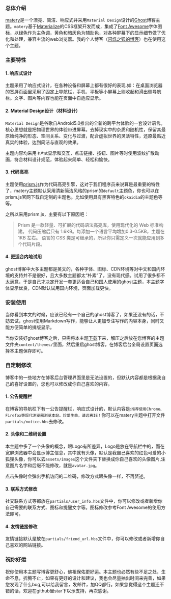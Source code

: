 ### 总体介绍

[matery][1]是一个漂亮、简洁、响应式并采用`Material Design`设计的[Ghost][2]博客主题。`matery`基于[Materialize][3]的CSS框架开发而成，集成了[Font Awesome][4]字体图标，以绿色作为主色调，黄色和暗灰色为辅助色，对各种屏幕下的显示细节做了优化和处理，兼容主流的web浏览器。我的个人博客（[闪烁之狐的博客][5]）也在使用这个主题。

### 主要特性

#### 1. 响应式设计

主题采用了响应式设计，在各种设备和屏幕上都有很好的表现.如：在桌面浏览器的宽屏页面里采用了固定上导航栏，手机、平板等小屏幕上则收起和滑出侧导航栏。文字、图片等内容也能在页面中自适应显示。

#### 2. Material Design设计（材料设计）

`Material Design`是谷歌自Android5.0推出的全新的跨平台体验的一套设计语言。核心思想就是把物理世界的体验带进屏幕。去掉现实中的杂质和随机性，保留其最原始纯净的形态、空间关系、变化与过渡，配合虚拟世界的灵活特性，还原最贴近真实的体验，达到简洁与直观的效果。

主题内容均采用`卡片式`显示和交互，点击链接、按钮、图片等时使用波纹扩散动画，符合材料设计规范，体验起来简单、轻松和愉快。

#### 3. 代码高亮

主题使用[prism.js][6]作为代码高亮引擎，这对于我们程序员来说算是最重要的特性了，matery主题默认采用清新简洁风格的prism的`default`主题色，你也可以在prism.js官网下载自定制的主题色。比如使用具有黑客特色的`okaidia`的主题色等等。

之所以采用prism.js，主要有以下原因吧：

> Prism 是一款轻量、可扩展的代码语法高亮库，使用现代化的 Web 标准构建。 代码压缩后只有 1.6KB。每添加一个语言平均增加0.3-0.5KB，主题在 1KB 左右。 语言的 CSS 类是可继承的，所以你只需定义一次就能应用到多个代码片段。

#### 4. 更适合内地试用

ghost博客中大多主题都是英文的，各种字体、图标、CDN环境等对中文和国内环境的支持并不是很好，且大多数主题都太“朴素”了，没有现代感。试用了很多都不太满意，于是自己才决定开发一套更适合自己和国人使用的ghost主题，本主题字体显示优良，CDN默认试用国内环境，页面加载更快。

### 安装使用

当你看到本文的时候，应该已经有一个自己的ghost博客了，如果还没有的话，不妨去试，ghost使用Markdown写作，能够让人更加专注写作的内容本身，同时又能方便简单的排版显示。

当你安装好ghost博客之后，只需将本主题[下载][7]下来，解压之后放在您博客的主题文件夹`content/themes/`里面，然后重启ghost博客，在博客后台全局设置页面选择本主题保存即可。

### 自定制修改

博客中的一些地方在博客后台管理界面里是无法设置的，但默认内容都是根据我自己的喜好设置的，您也可以修改成你自己喜欢的内容。

#### 1. 公告提醒栏

在博客的导航栏下有一公告提醒栏，响应式设计的，默认内容是:`推荐使用Chrome、Firefox等现代浏览器浏览本站。珍爱生命，请远离IE！`你可以在matery主题中打开文件`partials/notice.hbs`去修改。

#### 2. 头像和二维码设置

本主题中多了一个头像的概念，跟Logo有所差异，Logo是放在导航栏中的，而在宽屏浏览器中会显示博主信息，其中就有头像，默认是我自己喜欢的红色可爱的小狐狸头像，你可以去`assets/images`这个文件夹下替换成你自己喜欢的头像图片,注意图片名字和后缀不能修改，就是`avatar.jpg`。

点击头像时会弹出手机访问的二维码，修改方式跟头像一样，不再赘述。

#### 3. 联系方式修改

社交联系方式等都放在`partials/user_info.hbs`文件中，你可以修改或者新增你自己需要的联系方式、图标和提醒文字等。图标修改参考Font Awesome的使用方法即可。

#### 4. 友情链接修改

友情链接默认是放在`partials/friend_url.hbs`文件中，你可以修改或者新增你自己喜欢的网站链接。

### 祝你好运

祝你使用本主题写博客更舒心，佛祖保佑更好运。本主题也必然有些不足之处，生命不息，折腾不止，如果有更好的设计和建议，我也会尽量抽出时间来完善，如果您发现了什么bug,可以给我留言，发邮件，加QQ都行。如果您觉得这个主题还不错的话，欢迎在github里star下以示支持，再次感谢。

  [1]: https://github.com/chenjiayin1990/ghost-matery
  [2]: https://ghost.org/
  [3]: http://materializecss.com/
  [4]: http://fontawesome.io/
  [5]: http://blinkfox.com/
  [6]: http://prismjs.com/
  [7]: https://github.com/chenjiayin1990/ghost-matery
